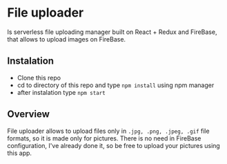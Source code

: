 # File uploader
Is serverless file uploading manager built on React + Redux and FireBase, that allows to upload images on FireBase.

## Instalation
- Clone this repo
- cd to directory of this repo and type `npm install` using npm manager
- after instalation type `npm start`

## Overview
File uploader allows to upload files only in `.jpg, .png, .jpeg, .gif` file formats, so it is made only for pictures.
There is no need in FireBase configuration, I've already done it, so be free to upload your pictures using this app.